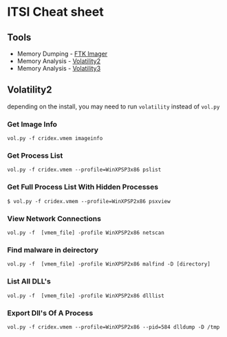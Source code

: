# ITSI Cheat sheet

## Tools 
- Memory Dumping - [FTK Imager](https://accessdata.com/product-download/ftk-imager-version-4-2-0)
- Memory Analysis - [Volatility2](https://github.com/volatilityfoundation/volatility)
- Memory Analysis - [Volatility3](https://github.com/volatilityfoundation/volatility3)

## Volatility2
depending on the install, you may need to run `volatility` instead of `vol.py`
### Get Image Info
`vol.py -f cridex.vmem imageinfo`
### Get Process List
`vol.py -f cridex.vmem --profile=WinXPSP3x86 pslist`
### Get Full Process List With Hidden Processes
`$ vol.py -f cridex.vmem --profile=WinXPSP2x86 psxview`
### View Network Connections
`vol.py -f  [vmem_file] -profile WinXPSP2x86 netscan`
### Find malware in deirectory
`vol.py -f  [vmem_file] -profile WinXPSP2x86 malfind -D [directory]`
### List All DLL's
`vol.py -f  [vmem_file] -profile WinXPSP2x86 dlllist`
### Export Dll's Of A Process
`vol.py -f cridex.vmem --profile=WinXPSP2x86 --pid=584 dlldump -D /tmp `
